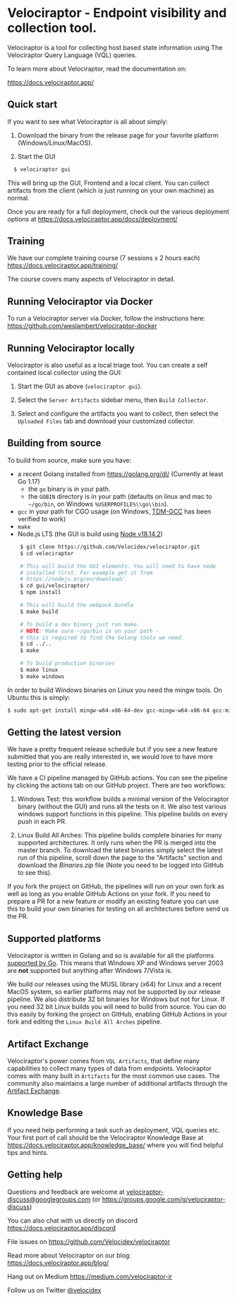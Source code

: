 # Velociraptor - Endpoint visibility and collection tool.

Velociraptor is a tool for collecting host based state information
using The Velociraptor Query Language (VQL) queries.

To learn more about Velociraptor, read the documentation on:

https://docs.velociraptor.app/

## Quick start

If you want to see what Velociraptor is all about simply:

1. Download the binary from the release page for your favorite platform (Windows/Linux/MacOS).

2. Start the GUI

```bash
  $ velociraptor gui
```

This will bring up the GUI, Frontend and a local client. You can
collect artifacts from the client (which is just running on your own
machine) as normal.

Once you are ready for a full deployment, check out the various deployment options at
https://docs.velociraptor.app/docs/deployment/

## Training

We have our complete training course (7 sessions x 2 hours each)
https://docs.velociraptor.app/training/

The course covers many aspects of Velociraptor in detail.

## Running Velociraptor via Docker

To run a Velociraptor server via Docker, follow the instructions here:
https://github.com/weslambert/velociraptor-docker

## Running Velociraptor locally

Velociraptor is also useful as a local triage tool. You can create a self contained local collector using the GUI:

1. Start the GUI as above (`velociraptor gui`).

2. Select the `Server Artifacts` sidebar menu, then `Build Collector`.

3. Select and configure the artifacts you want to collect, then select
   the `Uploaded Files` tab and download your customized collector.

## Building from source

To build from source, make sure you have:
 - a recent Golang installed from https://golang.org/dl/ (Currently at least Go 1.17)
   - the `go` binary is in your path.
   - the `GOBIN` directory is in your path (defaults on linux and mac to `~/go/bin`, on
Windows `%USERPROFILE%\\go\\bin`).
 - `gcc` in your path for CGO usage (on Windows, [TDM-GCC](https://jmeubank.github.io/tdm-gcc/about/) has been verified to work)
 - `make`
 - Node.js LTS (the GUI is build using [Node v18.14.2](https://nodejs.org/en/blog/release/v18.14.2))

```bash
    $ git clone https://github.com/Velocidex/velociraptor.git
    $ cd velociraptor

    # This will build the GUI elements. You will need to have node
    # installed first. For example get it from
    # https://nodejs.org/en/download/.
    $ cd gui/velociraptor/
    $ npm install

    # This will build the webpack bundle
    $ make build

    # To build a dev binary just run make.
    # NOTE: Make sure ~/go/bin is on your path -
    # this is required to find the Golang tools we need.
    $ cd ../..
    $ make

    # To build production binaries
    $ make linux
    $ make windows
```

In order to build Windows binaries on Linux you need the mingw
tools. On Ubuntu this is simply:
```bash
$ sudo apt-get install mingw-w64-x86-64-dev gcc-mingw-w64-x86-64 gcc-mingw-w64
```

## Getting the latest version

We have a pretty frequent release schedule but if you see a new
feature submitted that you are really interested in, we would love to
have more testing prior to the official release.

We have a CI pipeline managed by GitHub actions. You can see the
pipeline by clicking the actions tab on our GitHub project. There are
two workflows:

1. Windows Test: this workflow builds a minimal version of the
   Velociraptor binary (without the GUI) and runs all the tests on
   it. We also test various windows support functions in this
   pipeline. This pipeline builds on every push in each PR.

2. Linux Build All Arches: This pipeline builds complete binaries for
   many supported architectures. It only runs when the PR is merged
   into the master branch. To download the latest binaries simply
   select the latest run of this pipeline, scroll down the page to the
   "Artifacts" section and download the *Binaries.zip* file (Note you
   need to be logged into GitHub to see this).

If you fork the project on GitHub, the pipelines will run on your own
fork as well as long as you enable GitHub Actions on your fork. If you
need to prepare a PR for a new feature or modify an existing feature
you can use this to build your own binaries for testing on all
architectures before send us the PR.

## Supported platforms

Velociraptor is written in Golang and so is available for all the
platforms [supported by Go](https://github.com/golang/go/wiki/MinimumRequirements).
This means that Windows XP and Windows server 2003 are **not**
supported but anything after Windows 7/Vista is.

We build our releases using the MUSL library (x64) for Linux and a
recent MacOS system, so earlier platforms may not be supported by our
release pipeline. We also distribute 32 bit binaries for Windows but
not for Linux. If you need 32 bit Linux builds you will need to build
from source. You can do this easily by forking the project on GitHub,
enabling GitHub Actions in your fork and editing the `Linux Build All
Arches` pipeline.

## Artifact Exchange

Velociraptor's power comes from `VQL Artifacts`, that define many
capabilities to collect many types of data from endpoints.
Velociraptor comes with many built in `Artifacts` for the most common
use cases. The community also maintains a large number of additional
artifacts through the [Artifact Exchange](https://docs.velociraptor.app/exchange/).

## Knowledge Base

If you need help performing a task such as deployment, VQL queries
etc. Your first port of call should be the Velociraptor Knowledge Base
at https://docs.velociraptor.app/knowledge_base/ where you will find
helpful tips and hints.

## Getting help

Questions and feedback are welcome at
velociraptor-discuss@googlegroups.com (or
https://groups.google.com/g/velociraptor-discuss)

You can also chat with us directly on discord https://docs.velociraptor.app/discord

File issues on https://github.com/Velocidex/velociraptor

Read more about Velociraptor on our blog:
https://docs.velociraptor.app/blog/

Hang out on Medium https://medium.com/velociraptor-ir

Follow us on Twitter [@velocidex](https://twitter.com/velocidex)
